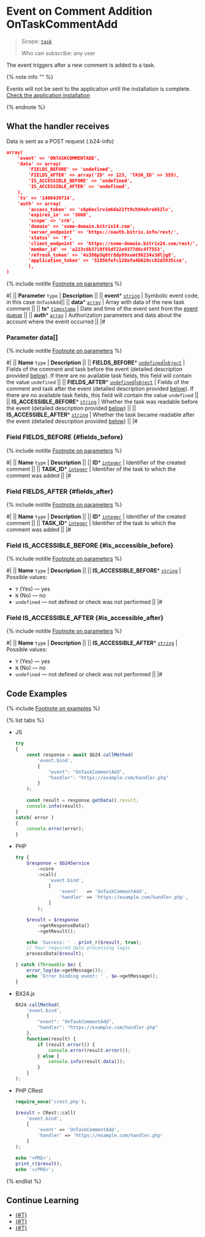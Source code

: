 # Event on Comment Addition OnTaskCommentAdd

> Scope: [`task`](../../../scopes/permissions.md)
>
> Who can subscribe: any user

The event triggers after a new comment is added to a task.

{% note info "" %}

Events will not be sent to the application until the installation is complete. [Check the application installation](../../../../settings/app-installation/installation-finish.md)

{% endnote %}

## What the handler receives

Data is sent as a POST request {.b24-info}

```json
array(
    'event' => 'ONTASKCOMMENTADD',
    'data' => array(
        'FIELDS_BEFORE' => 'undefined',
        'FIELDS_AFTER' => array('ID' => 123, 'TASK_ID' => 555),
        'IS_ACCESSIBLE_BEFORE' => 'undefined',
        'IS_ACCESSIBLE_AFTER' => 'undefined',
    ),
    'ts' => '1466439714',
    'auth' => array(
        'access_token' => 's6p6eclrvim6da22ft9ch94ekreb52lv',
        'expires_in' => '3600',
        'scope' => 'crm',
        'domain' => 'some-domain.bitrix24.com',
        'server_endpoint' => 'https://oauth.bitrix.info/rest/',
        'status' => 'F',
        'client_endpoint' => 'https://some-domain.bitrix24.com/rest/',
        'member_id' => 'a223c6b3710f85df22e9377d6c4f7553',
        'refresh_token' => '4s386p3q0tr8dy89xvmt96234v3dljg8',
        'application_token' => '51856fefc120afa4b628cc82d3935cce',
        ),
)
```

{% include notitle [Footnote on parameters](../../../../_includes/required.md) %}

#|
|| **Parameter**
`type` | **Description** ||
|| **event***
[`string`](../../../data-types.md) | Symbolic event code, in this case `OnTaskAdd`||
|| **data***
[`array`](../../../data-types.md) | Array with data of the new task comment ||
|| **ts***
[`timestamp`](../../../data-types.md) | Date and time of the event sent from the [event queue](../../../events/index.md) ||
|| **auth***
[`array`](../../../data-types.md) | Authorization parameters and data about the account where the event occurred ||
|#

### Parameter data[]

{% include notitle [Footnote on parameters](../../../../_includes/required.md) %}

#|
|| **Name**
`type` | **Description** ||
|| **FIELDS_BEFORE***
[`undefined`\|`object`](../../../data-types.md) | Fields of the comment and task before the event (detailed description provided [below](#fields_before)). If there are no available task fields, this field will contain the value `undefined` ||
|| **FIELDS_AFTER***
[`undefined`\|`object`](../../../data-types.md) | Fields of the comment and task after the event (detailed description provided [below](#fields_after)). If there are no available task fields, this field will contain the value `undefined` ||
|| **IS_ACCESSIBLE_BEFORE***
[`string`](../../../data-types.md) | Whether the task was readable before the event (detailed description provided [below](#is_accessible_before)) ||
|| **IS_ACCESSIBLE_AFTER***
[`string`](../../../data-types.md) | Whether the task became readable after the event (detailed description provided [below](#is_accessible_after)) ||
|#

### Field FIELDS_BEFORE {#fields_before}

{% include notitle [Footnote on parameters](../../../../_includes/required.md) %}

#|
|| **Name**
`type` | **Description** ||
|| **ID***
[`integer`](../../../data-types.md) | Identifier of the created comment ||
|| **TASK_ID***
[`integer`](../../../data-types.md) | Identifier of the task to which the comment was added ||
|#

### Field FIELDS_AFTER {#fields_after}

{% include notitle [Footnote on parameters](../../../../_includes/required.md) %}

#|
|| **Name**
`type` | **Description** ||
|| **ID***
[`integer`](../../../data-types.md) | Identifier of the created comment ||
|| **TASK_ID***
[`integer`](../../../data-types.md) | Identifier of the task to which the comment was added ||
|#

### Field IS_ACCESSIBLE_BEFORE {#is_accessible_before}

{% include notitle [Footnote on parameters](../../../../_includes/required.md) %}

#|
|| **Name**
`type` | **Description** ||
|| **IS_ACCESSIBLE_BEFORE***
[`string`](../../../data-types.md) | Possible values:
- `Y` (Yes) — yes
- `N` (No) — no
- `undefined` — not defined or check was not performed ||
  |#

### Field IS_ACCESSIBLE_AFTER {#is_accessible_after}

{% include notitle [Footnote on parameters](../../../../_includes/required.md) %}

#|
|| **Name**
`type` | **Description** ||
|| **IS_ACCESSIBLE_AFTER***
[`string`](../../../data-types.md) | Possible values:
- `Y` (Yes) — yes
- `N` (No) — no
- `undefined` — not defined or check was not performed ||
  |#

## Code Examples

{% include [Footnote on examples](../../../../_includes/examples.md) %}

{% list tabs %}

- JS


    ```js
    try
    {
    	const response = await $b24.callMethod(
    		'event.bind',
    		{
    			"event": "OnTaskCommentAdd",
    			"handler": "https://example.com/handler.php"
    		}
    	);
    	
    	const result = response.getData().result;
    	console.info(result);
    }
    catch( error )
    {
    	console.error(error);
    }
    ```

- PHP


    ```php
    try {
        $response = $b24Service
            ->core
            ->call(
                'event.bind',
                [
                    'event'   => 'OnTaskCommentAdd',
                    'handler' => 'https://example.com/handler.php',
                ]
            );
    
        $result = $response
            ->getResponseData()
            ->getResult();
    
        echo 'Success: ' . print_r($result, true);
        // Your required data processing logic
        processData($result);
    
    } catch (Throwable $e) {
        error_log($e->getMessage());
        echo 'Error binding event: ' . $e->getMessage();
    }
    ```

- BX24.js

    ```js
    BX24.callMethod(
        'event.bind',
        {
            "event": "OnTaskCommentAdd",
            "handler": "https://example.com/handler.php"
        },
        function(result) {
            if (result.error()) {
                console.error(result.error());
            } else {
                console.info(result.data());
            }
        }
    );
    ```

- PHP CRest

    ```php
    require_once('crest.php');

    $result = CRest::call(
        'event.bind',
        [
            'event' => 'OnTaskCommentAdd',
            'handler' => 'https://example.com/handler.php'
        ]
    );

    echo '<PRE>';
    print_r($result);
    echo '</PRE>';
    ```

{% endlist %}

## Continue Learning

- [{#T}](./index.md)
- [{#T}](./on-task-comment-update.md)
- [{#T}](./on-task-comment-delete.md)